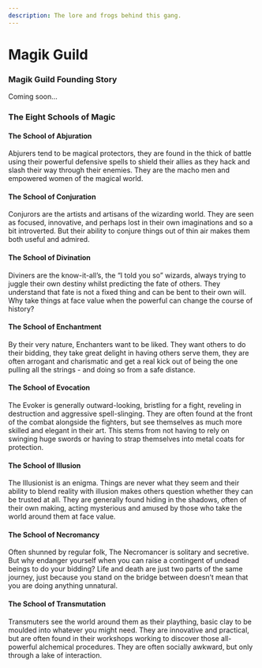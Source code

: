 ```yaml
---
description: The lore and frogs behind this gang.
---
```


# Magik Guild

### Magik Guild Founding Story

Coming soon...

### ​​**The Eight** Schools of Magic

#### **The School of Abjuration**

Abjurers tend to be magical protectors, they are found in the thick of battle using their powerful defensive spells to shield their allies as they hack and slash their way through their enemies. They are the macho men and empowered women of the magical world.

#### **The School of Conjuration**

Conjurors are the artists and artisans of the wizarding world. They are seen as focused, innovative, and perhaps lost in their own imaginations and so a bit introverted. But their ability to conjure things out of thin air makes them both useful and admired.

#### **The School of Divination**

Diviners are the know-it-all’s, the “I told you so” wizards, always trying to juggle their own destiny whilst predicting the fate of others. They understand that fate is not a fixed thing and can be bent to their own will. Why take things at face value when the powerful can change the course of history?

#### **The School of Enchantment**

By their very nature, Enchanters want to be liked. They want others to do their bidding, they take great delight in having others serve them, they are often arrogant and charismatic and get a real kick out of being the one pulling all the strings - and doing so from a safe distance.

#### **The School of Evocation**

The Evoker is generally outward-looking, bristling for a fight, reveling in destruction and aggressive spell-slinging. They are often found at the front of the combat alongside the fighters, but see themselves as much more skilled and elegant in their art. This stems from not having to rely on swinging huge swords or having to strap themselves into metal coats for protection.

#### **The School of Illusion**

The Illusionist is an enigma. Things are never what they seem and their ability to blend reality with illusion makes others question whether they can be trusted at all. They are generally found hiding in the shadows, often of their own making, acting mysterious and amused by those who take the world around them at face value.

#### **The School of Necromancy**

Often shunned by regular folk, The Necromancer is solitary and secretive. But why endanger yourself when you can raise a contingent of undead beings to do your bidding? Life and death are just two parts of the same journey, just because you stand on the bridge between doesn’t mean that you are doing anything unnatural.

#### **The School of Transmutation**

Transmuters see the world around them as their plaything, basic clay to be moulded into whatever you might need. They are innovative and practical, but are often found in their workshops working to discover those all-powerful alchemical procedures. They are often socially awkward, but only through a lake of interaction.
